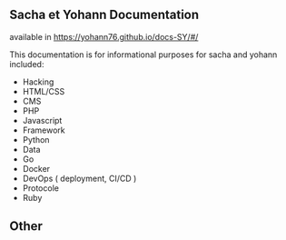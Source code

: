 ## Sacha et Yohann Documentation

available in https://yohann76.github.io/docs-SY/#/

This documentation is for informational purposes for sacha and yohann
included:

- Hacking
- HTML/CSS
- CMS
- PHP
- Javascript
- Framework
- Python
- Data
- Go
- Docker
- DevOps ( deployment, CI/CD )
- Protocole
- Ruby

## Other
